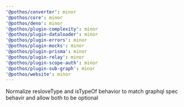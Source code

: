 ```yaml
---
'@pothos/converter': minor
'@pothos/core': minor
'@pothos/deno': minor
'@pothos/plugin-complexity': minor
'@pothos/plugin-dataloader': minor
'@pothos/plugin-errors': minor
'@pothos/plugin-mocks': minor
'@pothos/plugin-prisma': minor
'@pothos/plugin-relay': minor
'@pothos/plugin-scope-auth': minor
'@pothos/plugin-sub-graph': minor
'@pothos/website': minor
---
```


Normalize resloveType and isTypeOf behavior to match graphql spec behavir and allow both to be
optional
